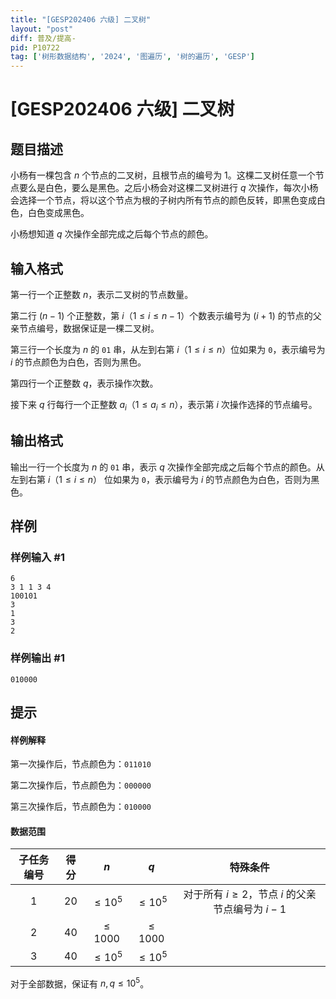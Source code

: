 ```yaml
---
title: "[GESP202406 六级] 二叉树"
layout: "post"
diff: 普及/提高-
pid: P10722
tag: ['树形数据结构', '2024', '图遍历', '树的遍历', 'GESP']
---
```

# [GESP202406 六级] 二叉树
## 题目描述

小杨有⼀棵包含 $n$ 个节点的二叉树，且根节点的编号为 $1$。这棵二叉树任意⼀个节点要么是白色，要么是黑色。之后小杨会对这棵二叉树进行 $q$ 次操作，每次小杨会选择⼀个节点，将以这个节点为根的子树内所有节点的颜色反转，即黑色变成白色，白色变成黑色。

小杨想知道 $q$ 次操作全部完成之后每个节点的颜色。
## 输入格式

第⼀行一个正整数 $n$，表示二叉树的节点数量。

第二行 $(n-1)$ 个正整数，第 $i$（$1\le i\le n-1$）个数表示编号为 $(i+1)$ 的节点的父亲节点编号，数据保证是⼀棵二叉树。

第三行一个长度为 $n$ 的 $\texttt{01}$ 串，从左到右第 $i$（$1\le i\le n$）位如果为 $\texttt{0}$，表示编号为 $i$ 的节点颜色为白色，否则为黑色。

第四行⼀个正整数 $q$，表示操作次数。

接下来 $q$ 行每行⼀个正整数 $a_i$（$1\le a_i\le n$），表示第 $i$ 次操作选择的节点编号。
## 输出格式

输出一行一个长度为 $n$ 的 $\texttt{01}$ 串，表示 $q$ 次操作全部完成之后每个节点的颜色。从左到右第 $i$（$1\le i\le n$） 位如果为 $\texttt{0}$，表示编号为 $i$ 的节点颜色为白色，否则为黑色。
## 样例

### 样例输入 #1
```
6
3 1 1 3 4
100101
3
1
3
2
```
### 样例输出 #1
```
010000
```
## 提示

#### 样例解释

第一次操作后，节点颜色为：$\texttt{011010}$

第二次操作后，节点颜色为：$\texttt{000000}$

第三次操作后，节点颜色为：$\texttt{010000}$

#### 数据范围

| 子任务编号 | 得分 | $n$ | $q$ | 特殊条件 |
| :--: | :--: | :--: | :--: | :--: |
| $1$ |  $20$ | $\le 10^5$ | $\le 10^5$ |对于所有 $i\ge 2$，节点 $i$ 的父亲节点编号为 $i-1$
| $2$ |  $40$ | $\le 1000$ | $\le 1000$ | |
| $3$ | $40$ | $\le 10^5$ | $\le 10^5$ | |

对于全部数据，保证有 $n,q\le 10^5$。
